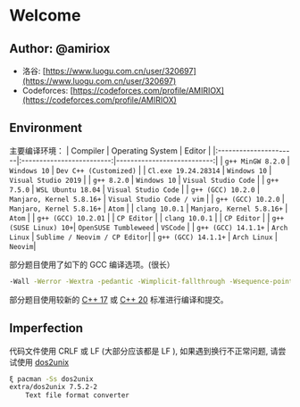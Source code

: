 # Welcome

## Author: @amiriox
* 洛谷: [https://www.luogu.com.cn/user/320697](https://www.luogu.com.cn/user/320697)
* Codeforces: [https://codeforces.com/profile/AMIRIOX](https://codeforces.com/profile/AMIRIOX)

## Environment
主要编译环境：
|       Compiler        |       Operating System    |           Editor           |
|:----------------------|:-------------------------:|---------------------------:|
| `g++ MinGW 8.2.0`     | `Windows 10`              | `Dev C++ (Customized)`     |
| `Cl.exe 19.24.28314`  | `Windows 10`              | `Visual Studio 2019`       |
| `g++ 8.2.0`           | `Windows 10`              | `Visual Studio Code`       |
| `g++ 7.5.0`           | `WSL Ubuntu 18.04`        | `Visual Studio Code`       |
| `g++ (GCC) 10.2.0`    | `Manjaro, Kernel 5.8.16+` | `Visual Studio Code / vim` |
| `g++ (GCC) 10.2.0`    | `Manjaro, Kernel 5.8.16+` | `Atom`                     |
| `clang 10.0.1`        | `Manjaro, Kernel 5.8.16+` | `Atom`                     |
| `g++ (GCC) 10.2.01`   |                           | `CP Editor`                |
| `clang 10.0.1`        |                           | `CP Editor`                |
| `g++ (SUSE Linux) 10+`| `OpenSUSE Tumbleweed`     | `VSCode`                   |
| `g++ (GCC) 14.1.1+`   | `Arch Linux`           | `Sublime / Neovim / CP Editor`|
| `g++ (GCC) 14.1.1+`   | `Arch Linux`           | `Neovim`|

部分题目使用了如下的 GCC 编译选项。(很长）
```bash
-Wall -Werror -Wextra -pedantic -Wimplicit-fallthrough -Wsequence-point -Wswitch-default -Wswitch-unreachable -Wswitch-enum -Wstringop-truncation -Wbool-compare -Wtautological-compare -Wfloat-equal -Wshadow=global -Wpointer-arith -Wpointer-compare -Wcast-align -Wcast-qual -Wwrite-strings -Wdangling-else -Wlogical-op -std=c++11
```
部分题目使用较新的 [C++ 17](https://en.cppreference.com/w/cpp/17) 或 [C++ 20](https://en.cppreference.com/w/cpp/20) 标准进行编译和提交。

## Imperfection
代码文件使用 CRLF 或 LF (大部分应该都是 LF ), 如果遇到换行不正常问题, 请尝试使用 [dos2unix](https://archlinux.org/packages/extra/x86_64/dos2unix/)
```bash
ξ pacman -Ss dos2unix
extra/dos2unix 7.5.2-2
    Text file format converter
```

